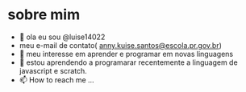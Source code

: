  # sobre mim
- 👋 ola eu sou @luise14022
- meu e-mail de contato( anny.kuise.santos@escola.pr.gov.br)
- 👀  meu interesse em aprender e programar em novas linguagens
- 💞️ estou aprendendo a programarar recentemente a linguagem de javascript e scratch.
- 📫 How to reach me ...

<!---
luise14022/luise14022 is a ✨ special ✨ repository because its `README.md` (this file) appears on your GitHub profile.
You can click the Preview link to take a look at your changes.
--->
